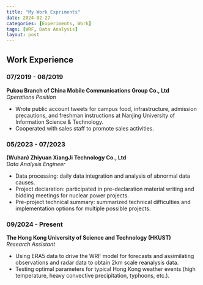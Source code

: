 ```yaml
---
title: "My Work Expriments"
date: 2024-02-27
categories: [Experiments, Work]
tags: [WRF, Data Analysis]
layout: post
---
```


## Work Experience

### 07/2019 - 08/2019  
**Pukou Branch of China Mobile Communications Group Co., Ltd**  
*Operations Position*  
- Wrote public account tweets for campus food, infrastructure, admission precautions, and freshman instructions at Nanjing University of Information Science & Technology.  
- Cooperated with sales staff to promote sales activities.

### 05/2023 - 07/2023  
**(Wuhan) Zhiyuan XiangJi Technology Co., Ltd**  
*Data Analysis Engineer*  
- Data processing: daily data integration and analysis of abnormal data causes.  
- Project declaration: participated in pre-declaration material writing and bidding meetings for nuclear power projects.  
- Pre-project technical summary: summarized technical difficulties and implementation options for multiple possible projects.

### 09/2024 - Present  
**The Hong Kong University of Science and Technology (HKUST)**  
*Research Assistant*  
- Using ERA5 data to drive the WRF model for forecasts and assimilating observations and radar data to obtain 2km scale reanalysis data.  
- Testing optimal parameters for typical Hong Kong weather events (high temperature, heavy convective precipitation, typhoons, etc.).

